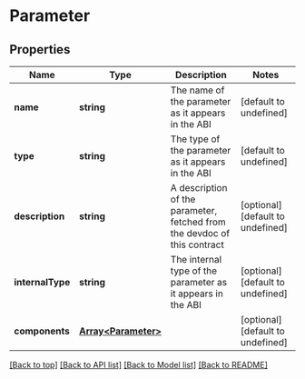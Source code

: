 # Parameter

## Properties

|Name | Type | Description | Notes|
|------------ | ------------- | ------------- | -------------|
|**name** | **string** | The name of the parameter as it appears in the ABI | [default to undefined]|
|**type** | **string** | The type of the parameter as it appears in the ABI | [default to undefined]|
|**description** | **string** | A description of the parameter, fetched from the devdoc of this contract | [optional] [default to undefined]|
|**internalType** | **string** | The internal type of the parameter as it appears in the ABI | [optional] [default to undefined]|
|**components** | [**Array&lt;Parameter&gt;**](Parameter.md) |  | [optional] [default to undefined]|




[[Back to top]](#) [[Back to API list]](../../README.md#documentation-for-api-endpoints) [[Back to Model list]](../../README.md#documentation-for-models) [[Back to README]](../../README.md)
